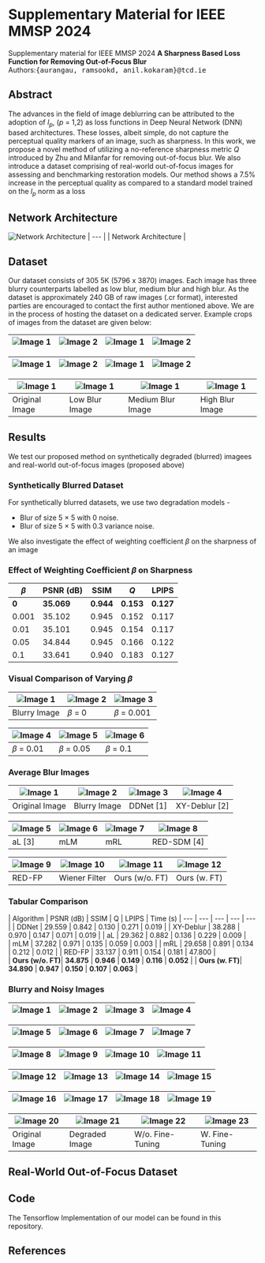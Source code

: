 # Supplementary Material for IEEE MMSP 2024
Supplementary material for IEEE MMSP 2024
**A Sharpness Based Loss Function for Removing Out-of-Focus Blur**<br />
Authors:<samp>{aurangau, ramsookd, anil.kokaram}@tcd.ie</samp>

## Abstract
The advances in the field of image deblurring can
be attributed to the adoption of $l_p$, ($p$ = 1,2) as loss functions in
Deep Neural Network (DNN) based architectures. These losses,
albeit simple, do not capture the perceptual quality markers of
an image, such as sharpness. In this work, we propose a novel
method of utilizing a no-reference sharpness metric $Q$ introduced
by Zhu and Milanfar for removing out-of-focus blur. We also
introduce a dataset comprising of real-world out-of-focus images
for assessing and benchmarking restoration models. Our method
shows a 7.5% increase in the perceptual quality as compared to
a standard model trained on the $l_p$ norm as a loss

## Network Architecture
![Network Architecture](Network_Architecture/UNet_MMSP.png)
| --- |
| Network Architecture |

## Dataset
Our dataset consists of 305 5K (5796 x 3870) images. Each image has three blurry counterparts labelled as low blur, medium blur and high blur.
As the dataset is approximately 240 GB of raw images (.cr format), interested parties are encouraged to contact the first author mentioned above. We are in the process of hosting the dataset on a dedicated server.
Example crops of images from the dataset are given below:

| ![Image 1](Dataset_Examples/soda2_original_crop.png) | ![Image 2](Dataset_Examples/soda2_lbC_crop.png) | ![Image 1](Dataset_Examples/soda2_mbC_crop.png)  | ![Image 2](Dataset_Examples/soda2_hbC_crop.png) |
| --- | --- | --- | --- |

| ![Image 1](Dataset_Examples/keyboard1_original_crop.png) | ![Image 2](Dataset_Examples/keyboard1_lbc_crop.png) | ![Image 1](Dataset_Examples/keyboard1_mbc_crop.png) | ![Image 2](Dataset_Examples/keyboard1_hbc_crop.png) |
| --- | --- | --- | --- |

| ![Image 1](Dataset_Examples/peppermintTea3_original_crop.png) | ![Image 1](Dataset_Examples/peppermintTea3_lbC_crop.png) | ![Image 1](Dataset_Examples/peppermintTea3_mbC_crop.png) | ![Image 1](Dataset_Examples/peppermintTea3_hbC_crop.png) |
| --- | --- | --- | --- |
| Original Image | Low Blur Image | Medium Blur Image | High Blur Image |



## Results
We test our proposed method on synthetically degraded (blurred) imagees and real-world out-of-focus images (proposed above)
### Synthetically Blurred Dataset
For synthetically blurred datasets, we use two degradation models -  
* Blur of size 5 $\times$ 5 with 0 noise.
* Blur of size 5 $\times$ 5 with 0.3 variance noise.

We also investigate the effect of weighting coefficient $\beta$ on the sharpness of an image
### Effect of Weighting Coefficient $\beta$ on Sharpness
| $\beta$ | PSNR (dB) | SSIM | $Q$ | LPIPS
| --- | --- | --- | --- | --- |
| **0** | **35.069** | **0.944** | **0.153** | **0.127**
| 0.001 | 35.102 | 0.945 | 0.152 | 0.117
| 0.01 | 35.101 | 0.945 | 0.154 | 0.117 
| 0.05 | 34.844 | 0.945 | 0.166 | 0.122
| 0.1 | 33.641 | 0.940 | 0.183 | 0.127

### Visual Comparison of Varying $\beta$

| ![Image 1](Beta_Value_Comp/kodim01_blurry.png)| ![Image 2](Beta_Value_Comp/kodim01_b_r_onlyMAE.png) | ![Image 3](Beta_Value_Comp/kodim01_b_r_0_001.png) | 
| --- | --- | --- |
| Blurry Image | $\beta$ = 0 | $\beta$ = 0.001 |

| ![Image 4](Beta_Value_Comp/kodim01_b_r_0_01.png) | ![Image 5](Beta_Value_Comp/kodim01_b_r_0_05.png) | ![Image 6](Beta_Value_Comp/kodim01_b_r_0_1.png) |
| --- | --- | --- |
| $\beta$ = 0.01 | $\beta$ = 0.05 | $\beta$ = 0.1 |

### Average Blur Images

| ![Image 1](MMSP_Comparisons/kodim19_original.png) | ![Image 2](MMSP_Comparisons/kodim19_blurry.png) | ![Image 3](MMSP_Comparisons/kodim19_b_ddnet.png) | ![Image 4](MMSP_Comparisons/kodim19_XYD.png) |
| --- | --- | --- | --- |
| Original Image | Blurry Image | DDNet [1] | XY-Deblur [2] |

| ![Image 5](MMSP_Comparisons/kodim19_al.png) | ![Image 6](MMSP_Comparisons/kodim19_mlm.png) | ![Image 7](MMSP_Comparisons/kodim19_mrl.png) | ![Image 8](MMSP_Comparisons/kodim19_SDM.png) |
| --- | --- | --- | --- |
| aL [3] | mLM | mRL | RED-SDM [4] |

| ![Image 9](MMSP_Comparisons/kodim19_FP.png) | ![Image 10](MMSP_Comparisons/kodim19_b_Wiener.png) | ![Image 11](MMSP_Comparisons/kodim19_b_r_onlyMAE.png) | ![Image 12](MMSP_Comparisons/kodim19_b_r_QSharp.png) |
| --- | --- | --- | --- |
| RED-FP | Wiener Filter | Ours (w/o. FT) | Ours (w. FT) |

### Tabular Comparison
| Algorithm | PSNR (dB) | SSIM | Q | LPIPS | Time (s)
| --- | --- | --- | --- | --- |
| DDNet | 29.559 | 0.842 | 0.130 | 0.271 | 0.019 | 
| XY-Deblur | 38.288 | 0.970 | 0.147 | 0.071 | 0.019 |
| aL | 29.362 | 0.882 | 0.136 | 0.229 | 0.009 |  
| mLM | 37.282 | 0.971 | 0.135 | 0.059 | 0.003 | 
| mRL | 29.658 | 0.891 | 0.134 | 0.212 | 0.012 | 
| RED-FP | 33.137 | 0.911 | 0.154 | 0.181 | 47.800 |  
| **Ours (w/o. FT)**| **34.875** | **0.946** | **0.149** | **0.116** | **0.052** | 
| **Ours (w. FT)**| **34.890** | **0.947** | **0.150** | **0.107** | **0.063** | 


### Blurry and Noisy Images

| ![Image 1](MMSP_Noisy_Blurry/kodim01.png)| ![Image 2](MMSP_Noisy_Blurry/kodim01_b.png) | ![Image 3](MMSP_Noisy_Blurry/kodim01_b_r.png) | ![Image 4](MMSP_Noisy_Blurry/kodim01_b_rQ.png) |
| --- | --- | --- | --- |

| ![Image 5](MMSP_Noisy_Blurry/kodim03.png)| ![Image 6](MMSP_Noisy_Blurry/kodim03_b.png) | ![Image 7](MMSP_Noisy_Blurry/kodim03_b_r.png) | ![Image 7](MMSP_Noisy_Blurry/kodim03_b_rQ.png) |
| --- | --- | --- | --- |

| ![Image 8](MMSP_Noisy_Blurry/kodim04.png)| ![Image 9](MMSP_Noisy_Blurry/kodim04_b.png) | ![Image 10](MMSP_Noisy_Blurry/kodim04_b_r.png) | ![Image 11](MMSP_Noisy_Blurry/kodim04_b_rQ.png) |
| --- | --- | --- | --- |

| ![Image 12](MMSP_Noisy_Blurry/kodim08.png)| ![Image 13](MMSP_Noisy_Blurry/kodim08_b.png) | ![Image 14](MMSP_Noisy_Blurry/kodim08_b_r.png) | ![Image 15](MMSP_Noisy_Blurry/kodim08_b_rQ.png) |
| --- | --- | --- | --- |

| ![Image 16](MMSP_Noisy_Blurry/kodim18.png)| ![Image 17](MMSP_Noisy_Blurry/kodim18_b.png) | ![Image 18](MMSP_Noisy_Blurry/kodim18_b_r.png) | ![Image 19](MMSP_Noisy_Blurry/kodim18_b_rQ.png) |
| --- | --- | --- | --- |

| ![Image 20](MMSP_Noisy_Blurry/kodim21.png)| ![Image 21](MMSP_Noisy_Blurry/kodim21_b.png) | ![Image 22](MMSP_Noisy_Blurry/kodim21_b_r.png) | ![Image 23](MMSP_Noisy_Blurry/kodim21_b_rQ.png) |
| --- | --- | --- | --- |
| Original Image | Degraded Image | W/o. Fine-Tuning | W. Fine-Tuning | 


## Real-World Out-of-Focus Dataset

## Code
The Tensorflow Implementation of our model can be found in this repository.

## References
